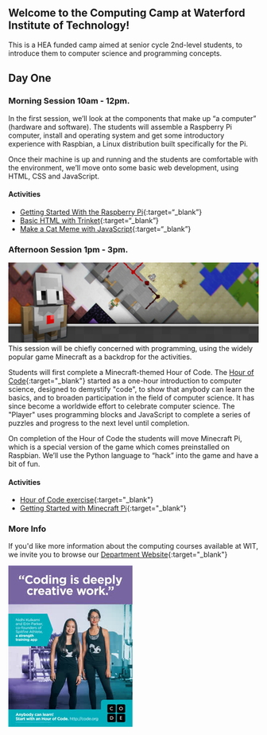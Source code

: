 ## Welcome to the Computing Camp at Waterford Institute of Technology!

This is a HEA funded camp aimed at senior cycle 2nd-level students, to introduce them to computer science and programming concepts.

## Day One

### Morning Session 10am - 12pm. 
In the first session, we’ll look at the components that make up “a computer” (hardware and software). The students will assemble a Raspberry Pi computer, install and operating system and get some introductory experience with Raspbian, a Linux distribution built specifically for the Pi.

Once their machine is up and running and the students are comfortable with the environment, we’ll move onto some basic web development, using HTML, CSS and JavaScript.

#### Activities
- [Getting Started With the Raspberry Pi](https://projects.raspberrypi.org/en/projects/raspberry-pi-getting-started/5){:target=“_blank”}
- [Basic HTML with Trinket](https://projects.raspberrypi.org/en/projects/happy-birthday){:target=“_blank”}
- [Make a Cat Meme with JavaScript](https://projects.raspberrypi.org/en/projects/cat-meme-generator){:target=“_blank”}

### Afternoon Session 1pm - 3pm. 
![Image](mc_landing_2017_wide.jpg)
This session will be chiefly concerned with programming, using the widely popular game Minecraft as a backdrop for the activities.

Students will first complete a Minecraft-themed Hour of Code. The [Hour of Code](https://hourofcode.com/ie){:target="_blank"} started as a one-hour introduction to computer science, designed to demystify "code", to show that anybody can learn the basics, and to broaden participation in the field of computer science. It has since become a worldwide effort to celebrate computer science. The "Player" uses programming blocks and JavaScript to complete a series of puzzles and progress to the next level until completion.

On completion of the Hour of Code the students will move Minecraft Pi, which is a special version of the game which comes preinstalled on Raspbian. We’ll use the Python language to “hack” into the game and have a bit of fun.

#### Activities
- [Hour of Code exercise](https://studio.code.org/s/hero/stage/1/puzzle/1){:target="_blank"}
- [Getting Started with Minecraft Pi](https://projects.raspberrypi.org/en/projects/getting-started-with-minecraft-pi){:target="_blank"}

### More Info
If you'd like more information about the computing courses available at WIT, we invite you to browse our [Department Website](https://www.wit.ie/schools/science/department_of_computing_maths){:target="_blank"}

![Image](poster_thumbnail_nidhi_erin.jpg)
